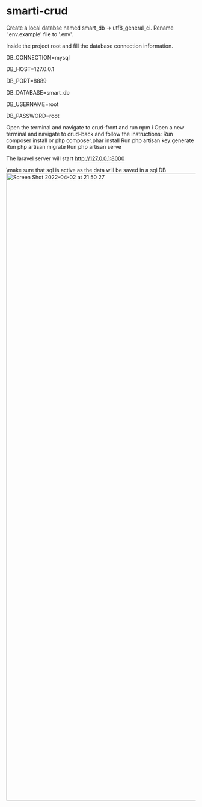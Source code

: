 # smarti-crud
Create a local databse named smart_db -> utf8_general_ci.
Rename '.env.example' file to '.env'.

Inside the project root and fill the database connection information.

DB_CONNECTION=mysql

DB_HOST=127.0.0.1

DB_PORT=8889

DB_DATABASE=smart_db

DB_USERNAME=root

DB_PASSWORD=root

Open the terminal and navigate to crud-front and run npm i
Open a new terminal and navigate to crud-back and follow the instructions:
Run composer install or php composer.phar install
Run php artisan key:generate
Run php artisan migrate
Run php artisan serve

The laravel server will start http://127.0.0.1:8000

\make sure that sql is active as the data will be saved in a sql DB\
<img width="1667" alt="Screen Shot 2022-04-02 at 21 50 27" src="https://user-images.githubusercontent.com/48482551/161397206-10faba03-c58b-4df4-8a78-d3591f4b4774.png">
